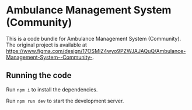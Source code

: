 # Ambulance Management System (Community)

This is a code bundle for Ambulance Management System (Community). The original project is available at https://www.figma.com/design/17OSMiZ4wyo9PZWJAJAQuQ/Ambulance-Management-System--Community-.

## Running the code

Run `npm i` to install the dependencies.

Run `npm run dev` to start the development server.

